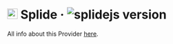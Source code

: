 # <img alt="Splide" src="https://raw.githubusercontent.com/Splidejs/splide/master/images/logo.svg" width="24"> Splide · ![splidejs version](https://img.shields.io/badge/version-v4.1.3-informational)

All info about this Provider <a href="https://splidejs.com/">here</a>.
